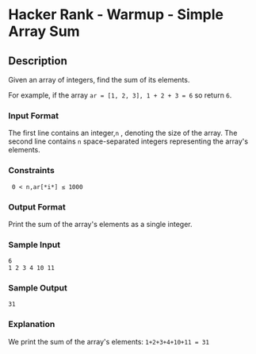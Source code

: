 # Hacker Rank - Warmup - Simple Array Sum

## Description

Given an array of integers, find the sum of its elements.

For example, if the array ```ar = [1, 2, 3], 1 + 2 + 3 = 6``` so return ```6```.

### Input Format

The first line contains an integer,```n``` , denoting the size of the array.
The second line contains ```n```  space-separated integers representing the array's elements.

### Constraints

``` 0 < n,ar[*i*] ≤ 1000```

### Output Format ###

Print the sum of the array's elements as a single integer.

### Sample Input

```
6
1 2 3 4 10 11
```

### Sample Output

```
31
```

### Explanation

We print the sum of the array's elements: ```1+2+3+4+10+11 = 31```